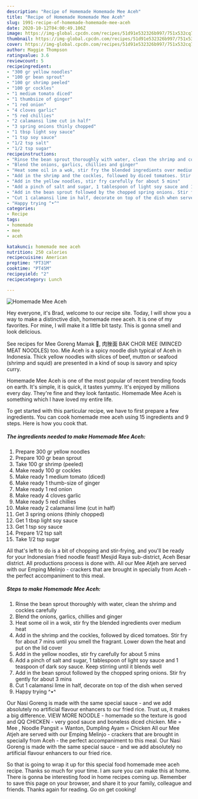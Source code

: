 ```yaml
---
description: "Recipe of Homemade Homemade Mee Aceh"
title: "Recipe of Homemade Homemade Mee Aceh"
slug: 1991-recipe-of-homemade-homemade-mee-aceh
date: 2020-10-12T04:00:49.106Z
image: https://img-global.cpcdn.com/recipes/51d91e532326b997/751x532cq70/homemade-mee-aceh-recipe-main-photo.jpg
thumbnail: https://img-global.cpcdn.com/recipes/51d91e532326b997/751x532cq70/homemade-mee-aceh-recipe-main-photo.jpg
cover: https://img-global.cpcdn.com/recipes/51d91e532326b997/751x532cq70/homemade-mee-aceh-recipe-main-photo.jpg
author: Maggie Thompson
ratingvalue: 3.6
reviewcount: 5
recipeingredient:
- "300 gr yellow noodles"
- "100 gr bean sprout"
- "100 gr shrimp peeled"
- "100 gr cockles"
- "1 medium tomato diced"
- "1 thumbsize of ginger"
- "1 red onion"
- "4 cloves garlic"
- "5 red chillies"
- "2 calamansi lime cut in half"
- "3 spring onions thinly chopped"
- "1 tbsp light soy sauce"
- "1 tsp soy sauce"
- "1/2 tsp salt"
- "1/2 tsp sugar"
recipeinstructions:
- "Rinse the bean sprout thoroughly with water, clean the shrimp and cockles carefully"
- "Blend the onions, garlics, chillies and ginger"
- "Heat some oil in a wok, stir fry the blended ingredients over medium heat"
- "Add in the shrimp and the cockles, followed by diced tomatoes. Stir fry for about 7 mins until you smell the fragrant. Lower down the heat and put on the lid cover"
- "Add in the yellow noodles, stir fry carefully for about 5 mins"
- "Add a pinch of salt and sugar, 1 tablespoon of light soy sauce and 1 teaspoon of dark soy sauce. Keep stirring until it blends well"
- "Add in the bean sprout followed by the chopped spring onions. Stir fry gently for about 3 mins"
- "Cut 1 calamansi lime in half, decorate on top of the dish when served"
- "Happy trying ^•^"
categories:
- Recipe
tags:
- homemade
- mee
- aceh

katakunci: homemade mee aceh 
nutrition: 250 calories
recipecuisine: American
preptime: "PT31M"
cooktime: "PT45M"
recipeyield: "2"
recipecategory: Lunch

---
```



![Homemade Mee Aceh](https://img-global.cpcdn.com/recipes/51d91e532326b997/751x532cq70/homemade-mee-aceh-recipe-main-photo.jpg)

Hey everyone, it's Brad, welcome to our recipe site. Today, I will show you a way to make a distinctive dish, homemade mee aceh. It is one of my favorites. For mine, I will make it a little bit tasty. This is gonna smell and look delicious.

See recipes for Mee Goreng Mamak 🍜, 肉脞面 BAK CHOR MEE (MINCED MEAT NOODLES) too. Mie Aceh is a spicy noodle dish typical of Aceh in Indonesia. Thick yellow noodles with slices of beef, mutton or seafood (shrimp and squid) are presented in a kind of soup is savory and spicy curry.

Homemade Mee Aceh is one of the most popular of recent trending foods on earth. It's simple, it is quick, it tastes yummy. It's enjoyed by millions every day. They're fine and they look fantastic. Homemade Mee Aceh is something which I have loved my entire life.


To get started with this particular recipe, we have to first prepare a few ingredients. You can cook homemade mee aceh using 15 ingredients and 9 steps. Here is how you cook that.

<!--inarticleads1-->

##### The ingredients needed to make Homemade Mee Aceh:

1. Prepare 300 gr yellow noodles
1. Prepare 100 gr bean sprout
1. Take 100 gr shrimp (peeled)
1. Make ready 100 gr cockles
1. Make ready 1 medium tomato (diced)
1. Make ready 1 thumb-size of ginger
1. Make ready 1 red onion
1. Make ready 4 cloves garlic
1. Make ready 5 red chillies
1. Make ready 2 calamansi lime (cut in half)
1. Get 3 spring onions (thinly chopped)
1. Get 1 tbsp light soy sauce
1. Get 1 tsp soy sauce
1. Prepare 1/2 tsp salt
1. Take 1/2 tsp sugar


All that&#39;s left to do is a bit of chopping and stir-frying, and you&#39;ll be ready for your Indonesian fried noodle feast! Mesjid Raya sub-district, Aceh Besar district. All productions process is done with. All our Mee Atjeh are served with our Emping Melinjo - crackers that are brought in specially from Aceh - the perfect accompaniment to this meal. 

<!--inarticleads2-->

##### Steps to make Homemade Mee Aceh:

1. Rinse the bean sprout thoroughly with water, clean the shrimp and cockles carefully
1. Blend the onions, garlics, chillies and ginger
1. Heat some oil in a wok, stir fry the blended ingredients over medium heat
1. Add in the shrimp and the cockles, followed by diced tomatoes. Stir fry for about 7 mins until you smell the fragrant. Lower down the heat and put on the lid cover
1. Add in the yellow noodles, stir fry carefully for about 5 mins
1. Add a pinch of salt and sugar, 1 tablespoon of light soy sauce and 1 teaspoon of dark soy sauce. Keep stirring until it blends well
1. Add in the bean sprout followed by the chopped spring onions. Stir fry gently for about 3 mins
1. Cut 1 calamansi lime in half, decorate on top of the dish when served
1. Happy trying ^•^


Our Nasi Goreng is made with the same special sauce - and we add absolutely no artificial flavour enhancers to our fried rice. Trust us, it makes a big difference. VIEW MORE NOODLE - homemade so the texture is good and QQ CHICKEN - very good sauce and boneless diced chicken. Mie = Mee , Noodle Pangsit = Wanton, Dumpling Ayam = Chicken All our Mee Atjeh are served with our Emping Melinjo - crackers that are brought in specially from Aceh - the perfect accompaniment to this meal. Our Nasi Goreng is made with the same special sauce - and we add absolutely no artificial flavour enhancers to our fried rice. 

So that is going to wrap it up for this special food homemade mee aceh recipe. Thanks so much for your time. I am sure you can make this at home. There is gonna be interesting food in home recipes coming up. Remember to save this page on your browser, and share it to your family, colleague and friends. Thanks again for reading. Go on get cooking!
